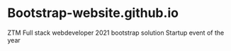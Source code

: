 # Bootstrap-website.github.io
ZTM Full stack webdeveloper 2021 bootstrap solution Startup event of the year
